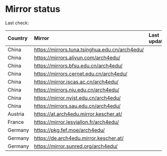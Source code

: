 <script src="./time.js"></script>
# Mirror status
Last check: <script type="text/javascript">localize(1741947858.6748145);</script>

|Country|Mirror|Last update|
|:------|:-----|:----------|
|China|https://mirrors.tuna.tsinghua.edu.cn/arch4edu/|<script type="text/javascript">localize(1741934645);</script>|
|China|https://mirrors.aliyun.com/arch4edu/|<script type="text/javascript">localize(1741891394);</script>|
|China|https://mirrors.bfsu.edu.cn/arch4edu/|<script type="text/javascript">localize(1741891394);</script>|
|China|https://mirrors.cernet.edu.cn/arch4edu/|<script type="text/javascript">localize(1741934645);</script>|
|China|https://mirror.iscas.ac.cn/arch4edu/|<script type="text/javascript">localize(1741934645);</script>|
|China|https://mirrors.nju.edu.cn/arch4edu/|<script type="text/javascript">localize(1741849291);</script>|
|China|https://mirror.nyist.edu.cn/arch4edu/|<script type="text/javascript">localize(1741891394);</script>|
|China|https://mirrors.sau.edu.cn/arch4edu/|<script type="text/javascript">localize(1731653531);</script>|
|Austria|https://at.arch4edu.mirror.kescher.at/|<script type="text/javascript">localize(1741891394);</script>|
|France|https://mirror.lesviallon.fr/arch4edu/|<script type="text/javascript">localize(1741934645);</script>|
|Germany|https://pkg.fef.moe/arch4edu/|<script type="text/javascript">localize(1741891394);</script>|
|Germany|https://de.arch4edu.mirror.kescher.at/|<script type="text/javascript">localize(1741891394);</script>|
|Germany|https://mirror.sunred.org/arch4edu/|<script type="text/javascript">localize(1741891394);</script>|

<script src="./tablefilter/tablefilter.js"></script>
<script src="./table.js"></script>